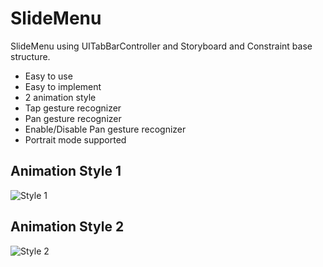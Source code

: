 # SlideMenu

SlideMenu using UITabBarController and Storyboard and Constraint base structure.
- Easy to use
- Easy to implement
- 2 animation style
- Tap gesture recognizer
- Pan gesture recognizer
- Enable/Disable Pan gesture recognizer
- Portrait mode supported 

## Animation Style 1
![Style 1](/../master/style1.gif?raw=true "Optional Title")



## Animation Style 2
![Style 2](/../master/style2.gif?raw=true "Optional Title")


